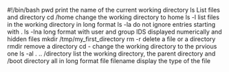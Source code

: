 #!/bin/bash
pwd print the name of the current working directory
ls List files and directory 
cd /home change the working directory to home
ls -l list files in the working directory in long format
ls -la do not ignore entries starting with .
ls -lna long format with user and group IDS displayed numerically and hidden files
mkdir /tmp/my_first_directory
rm -r delete a file or a directory
rmdir remove a directory
cd - change the working directory to the prvious one
ls -al . .. /directory list the working directory, the parent directory and /boot directory all in long format
file filename display the type of the file
